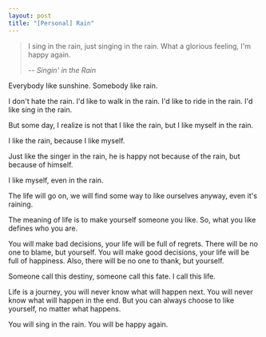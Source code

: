 ```yaml
---
layout: post
title: "[Personal] Rain"
---
```

> I sing in the rain, just singing in the rain. What a glorious feeling, I'm happy again.
>
> -- <cite>Singin' in the Rain</cite>

Everybody like sunshine. Somebody like rain.

I don't hate the rain. I'd like to walk in the rain. I'd like to ride in the rain. I'd like sing in the rain.

But some day, I realize is not that I like the rain, but I like myself in the rain.

I like the rain, because I like myself.

Just like the singer in the rain, he is happy not because of the rain, but because of himself.

I like myself, even in the rain.

The life will go on, we will find some way to like ourselves anyway, even it's raining.

The meaning of life is to make yourself someone you like. So, what you like defines who you are.

You will make bad decisions, your life will be full of regrets. There will be no one to blame, but yourself. You will make good decisions, your life will be full of happiness. Also, there will be no one to thank, but yourself.

Someone call this destiny, someone call this fate. I call this life.

Life is a journey, you will never know what will happen next. You will never know what will happen in the end. But you can always choose to like yourself, no matter what happens.

You will sing in the rain. You will be happy again.



